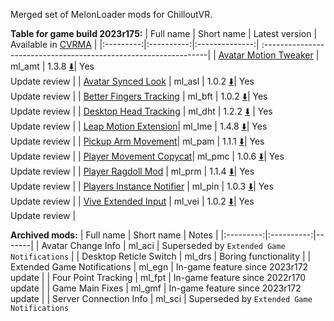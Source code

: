 Merged set of MelonLoader mods for ChilloutVR.

**Table for game build 2023r175:**
| Full name | Short name | Latest version | Available in [CVRMA](https://github.com/knah/CVRMelonAssistant) |
|:---------:|:----------:|:--------------:| :----------------------------------------------------------------|
| [Avatar Motion Tweaker](/ml_amt/README.md) | ml_amt | 1.3.8 [:arrow_down:](../../releases/latest/download/ml_amt.dll)| Yes<br>Update review |
| [Avatar Synced Look](/ml_asl/README.md) | ml_asl | 1.0.2 [:arrow_down:](../../releases/latest/download/ml_asl.dll)| Yes<br>Update review |
| [Better Fingers Tracking](/ml_bft/README.md) | ml_bft | 1.0.2 [:arrow_down:](../../releases/latest/download/ml_bft.dll)| Yes<br>Update review |
| [Desktop Head Tracking](/ml_dht/README.md) | ml_dht | 1.2.2 [:arrow_down:](../../releases/latest/download/ml_dht.dll) | Yes<br>Update review |
| [Leap Motion Extension](/ml_lme/README.md)| ml_lme | 1.4.8 [:arrow_down:](../../releases/latest/download/ml_lme.dll)| Yes<br>Update review |
| [Pickup Arm Movement](/ml_pam/README.md)| ml_pam | 1.1.1 [:arrow_down:](../../releases/latest/download/ml_pam.dll)| Yes<br>Update review |
| [Player Movement Copycat](/ml_pmc/README.md)| ml_pmc | 1.0.6 [:arrow_down:](../../releases/latest/download/ml_pmc.dll)| Yes<br>Update review |
| [Player Ragdoll Mod](/ml_prm/README.md) | ml_prm | 1.1.4 [:arrow_down:](../../releases/latest/download/ml_prm.dll)| Yes<br>Update review |
| [Players Instance Notifier](/ml_pin/README.md) | ml_pin | 1.0.3 [:arrow_down:](../../releases/latest/download/ml_ml_pin.dll)| Yes<br>Update review |
| [Vive Extended Input](/ml_vei/README.md) | ml_vei | 1.0.2 [:arrow_down:](../../releases/latest/download/ml_vei.dll)| Yes<br>Update review |

**Archived mods:**
| Full name | Short name | Notes |
|:---------:|:----------:|-------|
| Avatar Change Info | ml_aci | Superseded by `Extended Game Notifications` |
| Desktop Reticle Switch | ml_drs | Boring functionality |
| Extended Game Notifications | ml_egn | In-game feature since 2023r172 update |
| Four Point Tracking | ml_fpt | In-game feature since 2022r170 update |
| Game Main Fixes | ml_gmf | In-game feature since 2023r172 update |
| Server Connection Info | ml_sci | Superseded by `Extended Game Notifications`
